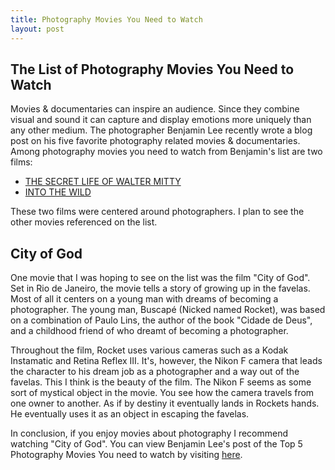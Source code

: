 ```yaml
---
title: Photography Movies You Need to Watch
layout: post
---
```

<h2>The List of Photography Movies You Need to Watch</h2>
Movies & documentaries can inspire an audience. Since they combine visual and sound it can capture and display emotions more uniquely than any other medium. The photographer Benjamin Lee recently wrote a blog post on his five favorite photography related movies & documentaries. Among photography movies you need to watch from Benjamin's list are two films:  
<ul>
<li><a href="http://www.imdb.com/title/tt0359950/?ref_=fn_al_tt_1" rel="noopener" target="_blank">THE SECRET LIFE OF WALTER MITTY</a></li>
<li><a href="http://www.imdb.com/title/tt0758758/?ref_=fn_al_tt_1" rel="noopener" target="_blank">INTO THE WILD</a></li>
</ul>

These two films were centered around photographers. I plan to see the other movies referenced on the list.

<h2>City of God</h2>
One movie that I was hoping to see on the list was the film "City of God". Set in Rio de Janeiro, the movie tells a story of growing up in the favelas. Most of all it centers on a young man with dreams of becoming a photographer. The young man, Buscapé (Nicked named Rocket), was based on a combination of Paulo Lins, the author of the book "Cidade de Deus", and a childhood friend of who dreamt of becoming a photographer. 
<!--more-->

Throughout the film, Rocket uses various cameras such as a Kodak Instamatic and Retina Reflex III. It's, however, the Nikon F camera that leads the character to his dream job as a photographer and a way out of the favelas. This I think is the beauty of the film. The Nikon F seems as some sort of mystical object in the movie. You see how the camera travels from one owner to another. As if by destiny it eventually lands in Rockets hands. He eventually uses it as an object in escaping the favelas. 

In conclusion, if you enjoy movies about photography I recommend watching "City of God". You can view Benjamin Lee's post of the Top 5 Photography Movies You need to watch by visiting <a href="http://www.itchban.com/blog/2017/2/10/top-5-photography-movies-videos-you-need-to-watch" target="_blank">here</a>.

